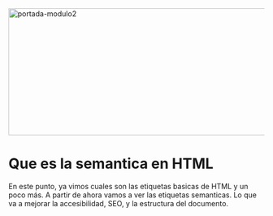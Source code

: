<img width="1280" height="250" alt="portada-modulo2" src="https://github.com/user-attachments/assets/64c849b3-fe02-4f76-bef8-acd3a1a80a4a" />

<h1>Que es la semantica en HTML</h1>

<p>
  En este punto, ya vimos cuales son las etiquetas basicas de HTML y un poco más. A partir de ahora vamos a ver las etiquetas semanticas. 
  Lo que va a mejorar la accesibilidad, SEO, y la estructura del documento.
</p>
